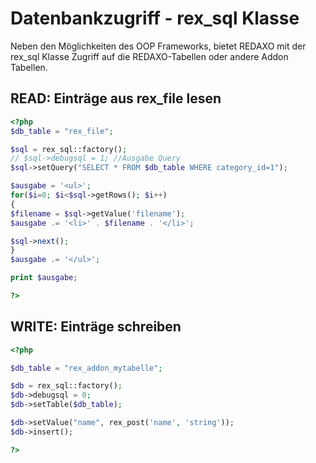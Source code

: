 # Datenbankzugriff - rex_sql Klasse

Neben den Möglichkeiten des OOP Frameworks, bietet REDAXO mit der rex_sql Klasse Zugriff
auf die REDAXO-Tabellen oder andere Addon Tabellen.

## READ: Einträge aus rex_file lesen

```PHP
<?php
$db_table = "rex_file";

$sql = rex_sql::factory();
// $sql->debugsql = 1; //Ausgabe Query
$sql->setQuery("SELECT * FROM $db_table WHERE category_id=1");

$ausgabe = '<ul>';
for($i=0; $i<$sql->getRows(); $i++)
{
$filename = $sql->getValue('filename'); 
$ausgabe .= '<li>' . $filename . '</li>'; 

$sql->next();
}	
$ausgabe .= '</ul>';

print $ausgabe;

?>
```

## WRITE: Einträge schreiben


```PHP
<?php

$db_table = "rex_addon_mytabelle";

$db = rex_sql::factory();
$db->debugsql = 0;
$db->setTable($db_table);	

$db->setValue("name", rex_post('name', 'string'));
$db->insert();

?>
```

